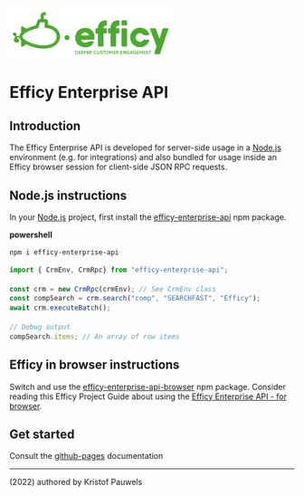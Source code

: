 <img src="https://raw.githubusercontent.com/Pauwris/efficy-enterprise-api/master/assets/efficy-crm-logo.svg" style="width:18rem">

# Efficy Enterprise API

## Introduction

The Efficy Enterprise API is developed for server-side usage in a [Node.js](https://nodejs.org/en/) environment (e.g. for integrations) and also bundled for usage inside an Efficy browser session for client-side JSON RPC requests.


## Node.js instructions

In your [Node.js](https://nodejs.org/en/) project, first install the [efficy-enterprise-api](https://www.npmjs.com/package/efficy-enterprise-api) npm package.

**powershell**
```powershell
npm i efficy-enterprise-api
```

```javascript
import { CrmEnv, CrmRpc} from "efficy-enterprise-api";

const crm = new CrmRpc(crmEnv); // See CrmEnv class
const compSearch = crm.search("comp", "SEARCHFAST", "Efficy");
await crm.executeBatch();

// Debug output
compSearch.items; // An array of row items
```

## Efficy in browser instructions

Switch and use the [efficy-enterprise-api-browser](https://www.npmjs.com/package/efficy-enterprise-api-browser) npm package. Consider reading this Efficy Project Guide about using the [Efficy Enterprise API - for browser](https://help.efficy.io/edn/projectguides/efficy-enterprise-api-browser).


## Get started

Consult the [github-pages](https://pauwris.github.io/efficy-enterprise-api/) documentation

----------
(2022) authored by Kristof Pauwels
